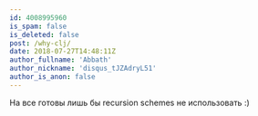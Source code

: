 ```yaml
---
id: 4008995960
is_spam: false
is_deleted: false
post: /why-clj/
date: 2018-07-27T14:48:11Z
author_fullname: 'Abbath'
author_nickname: 'disqus_tJZAdryL51'
author_is_anon: false
---
```


<p>На все готовы лишь бы recursion schemes  не использовать :)</p>
